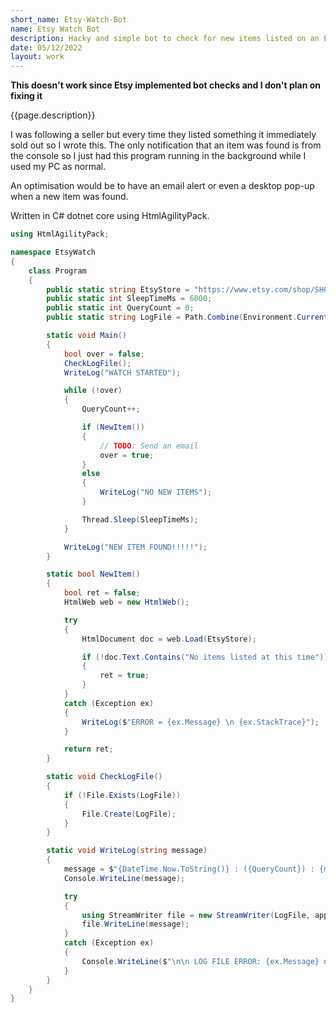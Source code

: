 ```yaml
---
short_name: Etsy-Watch-Bot
name: Etsy Watch Bot
description: Hacky and simple bot to check for new items listed on an Etsy store.
date: 05/12/2022
layout: work
---
```


**This doesn't work since Etsy implemented bot checks and I don't plan on fixing it**

{{page.description}}

I was following a seller but every time they listed something it immediately sold out so I wrote this. The only notification that an item was found is from the console so I just had this program running in the background while I used my PC as normal.

An optimisation would be to have an email alert or even a desktop pop-up when a new item was found.

Written in C# dotnet core using HtmlAgilityPack. 

```csharp
using HtmlAgilityPack;

namespace EtsyWatch
{
    class Program
    {
        public static string EtsyStore = "https://www.etsy.com/shop/SHOPNAMEHERE";
        public static int SleepTimeMs = 6000; 
        public static int QueryCount = 0;
        public static string LogFile = Path.Combine(Environment.CurrentDirectory, "log.txt");

        static void Main()
        {
            bool over = false;
            CheckLogFile();
            WriteLog("WATCH STARTED");

            while (!over)
            {
                QueryCount++;

                if (NewItem())
                {
                    // TODO: Send an email 
                    over = true;
                }
                else
                {
                    WriteLog("NO NEW ITEMS");
                }

                Thread.Sleep(SleepTimeMs);
            }

            WriteLog("NEW ITEM FOUND!!!!!");
        }

        static bool NewItem()
        {
            bool ret = false;
            HtmlWeb web = new HtmlWeb();

            try
            {
                HtmlDocument doc = web.Load(EtsyStore);

                if (!doc.Text.Contains("No items listed at this time"))
                {
                    ret = true;
                }
            }
            catch (Exception ex)
            {
                WriteLog($"ERROR = {ex.Message} \n {ex.StackTrace}");
            }

            return ret;
        }

        static void CheckLogFile()
        {
            if (!File.Exists(LogFile))
            {
                File.Create(LogFile);
            }
        }

        static void WriteLog(string message)
        {
            message = $"{DateTime.Now.ToString()} : ({QueryCount}) : {message}";
            Console.WriteLine(message);

            try
            {
                using StreamWriter file = new StreamWriter(LogFile, append: true);
                file.WriteLine(message);
            }
            catch (Exception ex)
            {
                Console.WriteLine($"\n\n LOG FILE ERROR: {ex.Message} n - {ex.StackTrace} n\n");
            }
        }
    }
}

```
